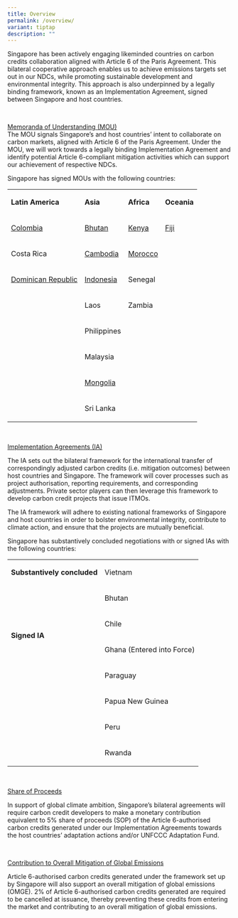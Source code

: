 ```yaml
---
title: Overview
permalink: /overview/
variant: tiptap
description: ""
---
```

<p>Singapore has been actively engaging likeminded countries on carbon credits
collaboration aligned with Article 6 of the Paris Agreement. This bilateral
cooperative approach enables us to achieve emissions targets set out in
our NDCs, while promoting sustainable development and environmental integrity.
This approach is also underpinned by a legally binding framework, known
as an Implementation Agreement, signed between Singapore and host countries.</p>
<p><em>&nbsp;</em>
</p>
<p><u>Memoranda of Understanding (MOU)<br></u>The MOU signals Singapore’s
and host countries’ intent to collaborate on carbon markets, aligned with
Article 6 of the Paris Agreement. Under the MOU, we will work towards a
legally binding Implementation Agreement and identify potential Article
6-compliant mitigation activities which can support our achievement of
respective NDCs.</p>
<p>Singapore has signed MOUs with the following countries:</p>
<table style="minWidth: 100px">
<colgroup>
<col>
<col>
<col>
<col>
</colgroup>
<tbody>
<tr>
<td rowspan="1" colspan="1">
<p><strong>Latin America</strong>
</p>
</td>
<td rowspan="1" colspan="1">
<p><strong>Asia</strong>
</p>
</td>
<td rowspan="1" colspan="1">
<p><strong>Africa</strong>
</p>
</td>
<td rowspan="1" colspan="1">
<p><strong>Oceania</strong>
</p>
</td>
</tr>
<tr>
<td rowspan="1" colspan="1">
<p><a href="https://safe.menlosecurity.com/https:/www.mti.gov.sg/Newsroom/Press-Releases/2022/08/Singapore-signs-Memorandum-of-Understanding-with-Colombia-to-collaborate-in-carbon-credits" rel="noopener noreferrer nofollow" target="_blank">Colombia</a>
</p>
</td>
<td rowspan="1" colspan="1">
<p><a href="https://safe.menlosecurity.com/https:/www.mti.gov.sg/Newsroom/Press-Releases/2023/05/Singapore-and-Bhutan-sign-Memorandum-of-Understanding-to-collaborate-on-carbon-credits" rel="noopener noreferrer nofollow" target="_blank">Bhutan</a>
</p>
</td>
<td rowspan="1" colspan="1">
<p><a href="https://safe.menlosecurity.com/https:/www.mfa.gov.sg/Newsroom/Press-Statements-Transcripts-and-Photos/2023/05/20230518-PM-Visit-to-Kenya" rel="noopener noreferrer nofollow" target="_blank">Kenya</a>
</p>
</td>
<td rowspan="1" colspan="1">
<p><a href="https://safe.menlosecurity.com/https:/www.mse.gov.sg/resource-room/category/2022-11-14-media-release-singapore-and-papua-new-guinea-collaborate-advancing-climate-actions-and-ambition" rel="noopener noreferrer nofollow" target="_blank">Fiji</a>
</p>
</td>
</tr>
<tr>
<td rowspan="1" colspan="1">
<p>Costa Rica</p>
</td>
<td rowspan="1" colspan="1">
<p><a href="https://safe.menlosecurity.com/https:/www.mti.gov.sg/Newsroom/Press-Releases/2023/04/Singapore-And-Cambodia-Sign-Memorandum-Of-Understanding-To-Collaborate-On-Carbon-Credits" rel="noopener noreferrer nofollow" target="_blank">Cambodia</a>
</p>
</td>
<td rowspan="1" colspan="1">
<p><a href="https://safe.menlosecurity.com/https:/www.mfa.gov.sg/Newsroom/Press-Statements-Transcripts-and-Photos/2022/07/20220704-min-morocco" rel="noopener noreferrer nofollow" target="_blank">Morocco</a>
</p>
</td>
<td rowspan="1" colspan="1">
<p>&nbsp;</p>
</td>
</tr>
<tr>
<td rowspan="1" colspan="1">
<p><a href="https://safe.menlosecurity.com/https:/www.mti.gov.sg/Newsroom/Press-Releases/2023/06/Singapore-And-Dominican-Republic-Sign-Memorandum-Of-Understanding-To-Collaborate-On-Carbon-Credits" rel="noopener noreferrer nofollow" target="_blank">Dominican Republic</a>
</p>
</td>
<td rowspan="1" colspan="1">
<p><a href="https://safe.menlosecurity.com/https:/www.mti.gov.sg/Newsroom/Press-Releases/2023/03/Indonesia-And-Singapore-Sign-MOU-On-Renewable-Energy-Cooperation" rel="noopener noreferrer nofollow" target="_blank">Indonesia</a>
</p>
</td>
<td rowspan="1" colspan="1">
<p>Senegal</p>
</td>
<td rowspan="1" colspan="1">
<p>&nbsp;</p>
</td>
</tr>
<tr>
<td rowspan="1" colspan="1">
<p>&nbsp;</p>
</td>
<td rowspan="1" colspan="1">
<p>Laos</p>
</td>
<td rowspan="1" colspan="1">
<p>Zambia</p>
</td>
<td rowspan="1" colspan="1">
<p>&nbsp;</p>
</td>
</tr>
<tr>
<td rowspan="1" colspan="1">
<p>&nbsp;</p>
</td>
<td rowspan="1" colspan="1">
<p>Philippines</p>
</td>
<td rowspan="1" colspan="1">
<p>&nbsp;</p>
</td>
<td rowspan="1" colspan="1">
<p>&nbsp;</p>
</td>
</tr>
<tr>
<td rowspan="1" colspan="1">
<p>&nbsp;</p>
</td>
<td rowspan="1" colspan="1">
<p>Malaysia</p>
</td>
<td rowspan="1" colspan="1">
<p>&nbsp;</p>
</td>
<td rowspan="1" colspan="1">
<p>&nbsp;</p>
</td>
</tr>
<tr>
<td rowspan="1" colspan="1">
<p>&nbsp;</p>
</td>
<td rowspan="1" colspan="1">
<p><a href="https://safe.menlosecurity.com/https:/www.mse.gov.sg/resource-room/category/2023-06-09-press-release-singapore-mongolia-mou-carbon-credits" rel="noopener noreferrer nofollow" target="_blank">Mongolia</a>
</p>
</td>
<td rowspan="1" colspan="1">
<p>&nbsp;</p>
</td>
<td rowspan="1" colspan="1">
<p>&nbsp;</p>
</td>
</tr>
<tr>
<td rowspan="1" colspan="1">
<p>&nbsp;</p>
</td>
<td rowspan="1" colspan="1">
<p>Sri Lanka</p>
</td>
<td rowspan="1" colspan="1">
<p>&nbsp;</p>
</td>
<td rowspan="1" colspan="1">
<p>&nbsp;</p>
</td>
</tr>
</tbody>
</table>
<p>&nbsp;</p>
<p><u>Implementation Agreements (IA)</u>
</p>
<p>The IA sets out the bilateral framework for the international transfer
of correspondingly adjusted carbon credits (i.e. mitigation outcomes) between
host countries and Singapore. The framework will cover processes such as
project authorisation, reporting requirements, and corresponding adjustments.
Private sector players can then leverage this framework to develop carbon
credit projects that issue ITMOs.</p>
<p>The IA framework will adhere to existing national frameworks of Singapore
and host countries in order to bolster environmental integrity, contribute
to climate action, and ensure that the projects are mutually beneficial.</p>
<p>Singapore has substantively concluded negotiations with or signed IAs
with the following countries:</p>
<table style="minWidth: 50px">
<colgroup>
<col>
<col>
</colgroup>
<tbody>
<tr>
<td rowspan="1" colspan="1">
<p><strong>Substantively concluded</strong>
</p>
</td>
<td rowspan="1" colspan="1">
<p>Vietnam</p>
</td>
</tr>
<tr>
<td rowspan="7" colspan="1">
<p><strong>Signed IA</strong>
</p>
<p><em>&nbsp;</em>
</p>
<p>&nbsp;</p>
<p>&nbsp;</p>
<p>&nbsp;</p>
<p><strong>&nbsp;</strong>
</p>
</td>
<td rowspan="1" colspan="1">
<p>Bhutan</p>
</td>
</tr>
<tr>
<td rowspan="1" colspan="1">
<p>Chile</p>
</td>
</tr>
<tr>
<td rowspan="1" colspan="1">
<p>Ghana (Entered into Force)</p>
</td>
</tr>
<tr>
<td rowspan="1" colspan="1">
<p>Paraguay</p>
</td>
</tr>
<tr>
<td rowspan="1" colspan="1">
<p>Papua New Guinea</p>
</td>
</tr>
<tr>
<td rowspan="1" colspan="1">
<p>Peru</p>
</td>
</tr>
<tr>
<td rowspan="1" colspan="1">
<p>Rwanda</p>
</td>
</tr>
</tbody>
</table>
<p>&nbsp;</p>
<p><u>Share of Proceeds</u>
</p>
<p>In support of global climate ambition, Singapore’s bilateral agreements
will require carbon credit developers to make a monetary contribution equivalent
to 5% share of proceeds (SOP) of the Article 6-authorised carbon credits
generated under our Implementation Agreements towards the host countries’
adaptation actions and/or UNFCCC Adaptation Fund.&nbsp;</p>
<p>&nbsp;</p>
<p><u>Contribution to Overall Mitigation of Global Emissions</u>
</p>
<p>Article 6-authorised carbon credits generated under the framework set
up by Singapore will also support an overall mitigation of global emissions
(OMGE). 2% of Article 6-authorised carbon credits generated are required
to be cancelled at issuance, thereby preventing these credits from entering
the market and contributing to an overall mitigation of global emissions.</p>